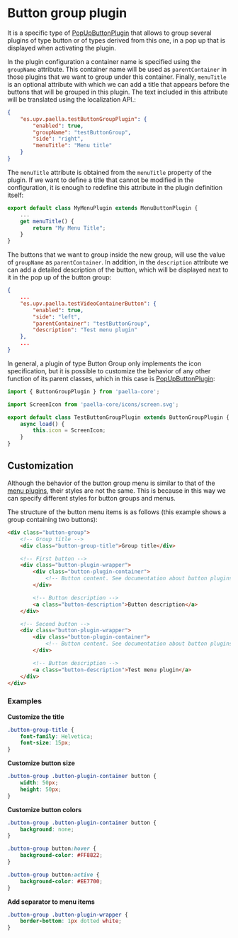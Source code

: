 # Button group plugin

It is a specific type of [PopUpButtonPlugin](popup_button_plugin.md) that allows to group several plugins of type button or of types derived from this one, in a pop up that is displayed when activating the plugin.

In the plugin configuration a container name is specified using the `groupName` attribute. This container name will be used as `parentContainer` in those plugins that we want to group under this container. Finally, `menuTitle` is an optional attribute with which we can add a title that appears before the buttons that will be grouped in this plugin. The text included in this attribute will be translated using the localization API.:

```json
{
    "es.upv.paella.testButtonGroupPlugin": {
        "enabled": true,
        "groupName": "testButtonGroup",
        "side": "right",
        "menuTitle": "Menu title"
    }
}
```

The `menuTitle` attribute is obtained from the `menuTitle` property of the plugin. If we want to define a title that cannot be modified in the configuration, it is enough to redefine this attribute in the plugin definition itself:

```js
export default class MyMenuPlugin extends MenuButtonPlugin {
    ...
    get menuTitle() {
        return "My Menu Title";
    }
}
```


The buttons that we want to group inside the new group, will use the value of `groupName` as `parentContainer`. In addition, in the `description` attribute we can add a detailed description of the button, which will be displayed next to it in the pop up of the button group:

```json
{
    ...
    "es.upv.paella.testVideoContainerButton": {
        "enabled": true,
        "side": "left",
        "parentContainer": "testButtonGroup",
        "description": "Test menu plugin"
    },
    ...
}
```

In general, a plugin of type Button Group only implements the icon specification, but it is possible to customize the behavior of any other function of its parent classes, which in this case is [PopUpButtonPlugin](popup_button_plugin.md):

```javascript
import { ButtonGroupPlugin } from 'paella-core';

import ScreenIcon from 'paella-core/icons/screen.svg';

export default class TestButtonGroupPlugin extends ButtonGroupPlugin {
    async load() {
        this.icon = ScreenIcon;
    }
}
```


## Customization

Although the behavior of the button group menu is similar to that of the [menu plugins](menu_button_plugin.md), their styles are not the same. This is because in this way we can specify different styles for button groups and menus.

The structure of the button menu items is as follows (this example shows a group containing two buttons):

```html
<div class="button-group">
    <!-- Group title -->
    <div class="button-group-title">Group title</div>

    <!-- First button -->
    <div class="button-plugin-wrapper">
        <div class="button-plugin-container">
            <!-- Button content. See documentation about button plugins -->
        </div>

        <!-- Button description -->
        <a class="button-description">Button description</a>
    </div>

    <!-- Second button -->
    <div class="button-plugin-wrapper">
        <div class="button-plugin-container">
            <!-- Button content. See documentation about button plugins -->
        </div>

        <!-- Button description -->
        <a class="button-description">Test menu plugin</a>
    </div>
</div>
```

### Examples

**Customize the title**

```css
.button-group-title {
    font-family: Helvetica;
    font-size: 15px;
}
```

**Customize button size**

```css
.button-group .button-plugin-container button {
    width: 50px;
    height: 50px;
}
```

**Customize button colors**

```css
.button-group .button-plugin-container button {
	background: none;
}

.button-group button:hover {
	background-color: #FF8822;
}

.button-group button:active {
	background-color: #EE7700;
}
```

**Add separator to menu items**

```css
.button-group .button-plugin-wrapper {
    border-bottom: 1px dotted white;
}
```